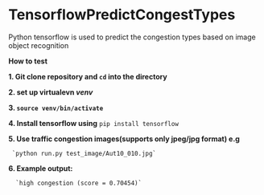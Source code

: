 # TensorflowPredictCongestTypes
Python tensorflow is used to predict the congestion types based on image object recognition

**How to test**

**1. Git clone repository and `cd` into the directory**

**2. set up virtualevn _venv_** 

**3. `source venv/bin/activate`**

**4. Install tensorflow using** `pip install tensorflow`

**5. Use  traffic congestion images(supports only jpeg/jpg format) e.g**

     `python run.py test_image/Aut10_010.jpg`
     
**6. Example output:**

      `high congestion (score = 0.70454)`

